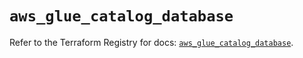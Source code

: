 # `aws_glue_catalog_database`

Refer to the Terraform Registry for docs: [`aws_glue_catalog_database`](https://registry.terraform.io/providers/hashicorp/aws/6.5.0/docs/resources/glue_catalog_database).
